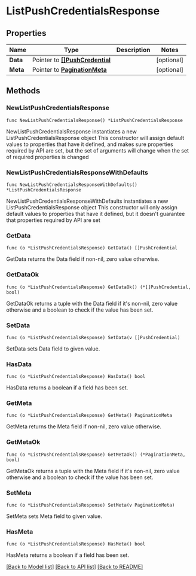 # ListPushCredentialsResponse

## Properties

Name | Type | Description | Notes
------------ | ------------- | ------------- | -------------
**Data** | Pointer to [**[]PushCredential**](PushCredential.md) |  | [optional] 
**Meta** | Pointer to [**PaginationMeta**](PaginationMeta.md) |  | [optional] 

## Methods

### NewListPushCredentialsResponse

`func NewListPushCredentialsResponse() *ListPushCredentialsResponse`

NewListPushCredentialsResponse instantiates a new ListPushCredentialsResponse object
This constructor will assign default values to properties that have it defined,
and makes sure properties required by API are set, but the set of arguments
will change when the set of required properties is changed

### NewListPushCredentialsResponseWithDefaults

`func NewListPushCredentialsResponseWithDefaults() *ListPushCredentialsResponse`

NewListPushCredentialsResponseWithDefaults instantiates a new ListPushCredentialsResponse object
This constructor will only assign default values to properties that have it defined,
but it doesn't guarantee that properties required by API are set

### GetData

`func (o *ListPushCredentialsResponse) GetData() []PushCredential`

GetData returns the Data field if non-nil, zero value otherwise.

### GetDataOk

`func (o *ListPushCredentialsResponse) GetDataOk() (*[]PushCredential, bool)`

GetDataOk returns a tuple with the Data field if it's non-nil, zero value otherwise
and a boolean to check if the value has been set.

### SetData

`func (o *ListPushCredentialsResponse) SetData(v []PushCredential)`

SetData sets Data field to given value.

### HasData

`func (o *ListPushCredentialsResponse) HasData() bool`

HasData returns a boolean if a field has been set.

### GetMeta

`func (o *ListPushCredentialsResponse) GetMeta() PaginationMeta`

GetMeta returns the Meta field if non-nil, zero value otherwise.

### GetMetaOk

`func (o *ListPushCredentialsResponse) GetMetaOk() (*PaginationMeta, bool)`

GetMetaOk returns a tuple with the Meta field if it's non-nil, zero value otherwise
and a boolean to check if the value has been set.

### SetMeta

`func (o *ListPushCredentialsResponse) SetMeta(v PaginationMeta)`

SetMeta sets Meta field to given value.

### HasMeta

`func (o *ListPushCredentialsResponse) HasMeta() bool`

HasMeta returns a boolean if a field has been set.


[[Back to Model list]](../README.md#documentation-for-models) [[Back to API list]](../README.md#documentation-for-api-endpoints) [[Back to README]](../README.md)


